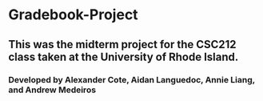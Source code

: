 # Gradebook-Project
## This was the midterm project for the CSC212 class taken at the University of Rhode Island.
### Developed by Alexander Cote, Aidan Languedoc, Annie Liang, and Andrew Medeiros
